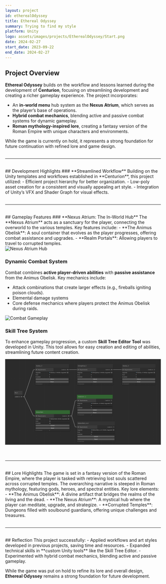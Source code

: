 ```yaml
---
layout: project
id: etherealOdyssey
title: Ethereal Odyssey
summary: Trying to find my style
platform: Unity
logo: assets/images/projects/EtherealOdyssey/Start.png
date: 2024-02-27
start_date: 2023-09-22
end_date: 2024-02-27
---
```


## Project Overview
**Ethereal Odyssey** builds on the workflow and lessons learned during the development of **Centurion**, focusing on streamlining development and creating a richer gameplay experience. The project incorporates:
- An **in-world menu** hub system as the **Nexus Atrium**, which serves as the player’s base of operations.
- **Hybrid combat mechanics**, blending active and passive combat systems for dynamic gameplay.
- **Roman mythology-inspired lore**, creating a fantasy version of the Roman Empire with unique characters and environments.

While the game is currently on hold, it represents a strong foundation for future continuation with refined lore and game design.
<br>
<br>

---

<br>
## Development Highlights
### **Streamlined Workflow**
Building on the Unity templates and workflows established in **Centurion**, this project utilized:
- Efficient project hierarchy for better organization.
- Low-poly asset creation for a consistent and visually appealing art style.
- Integration of Unity’s VFX and Shader Graph for visual effects.
<br>
<br>

---

<br>
## Gameplay Features
### **Nexus Atrium: The In-World Hub**
The **Nexus Atrium** acts as a sanctuary for the player, connecting the overworld to the various temples. Key features include:
- **The Animus Obelisk**: A soul container that evolves as the player progresses, offering combat assistance and upgrades.
- **Realm Portals**: Allowing players to travel to corrupted temples.

<div class="project-images">
<img src="/assets/images/projects/EtherealOdyssey/InitialNexus.gif" alt="Nexus Atrium Hub" class="project-image"/>
</div>

### **Dynamic Combat System**
Combat combines **active player-driven abilities** with **passive assistance** from the Animus Obelisk. Key mechanics include:
- Attack combinations that create larger effects (e.g., fireballs igniting poison clouds).
- Elemental damage systems
- Core defense mechanics where players protect the Animus Obelisk during raids.

<div class="project-images">
<img src="/assets/images/projects/EtherealOdyssey/Combat.gif" alt="Combat Gameplay" class="project-image"/>
</div>

### **Skill Tree System**
To enhance gameplay progression, a custom **Skill Tree Editor Tool** was developed in Unity. This tool allows for easy creation and editing of abilities, streamlining future content creation.

<div class="project-images">
<img src="/assets/images/projects/EtherealOdyssey/SkillTree.png" alt="Skill Tree Editor Tool" class="project-image"/>
</div>
<br>
<br>

---

<br>
## Lore Highlights
The game is set in a fantasy version of the Roman Empire, where the player is tasked with retrieving lost souls scattered across corrupted temples. The overarching narrative is steeped in Roman mythology, featuring gods, heroes, and spectral entities.  
Key lore elements:
- **The Animus Obelisk**: A divine artifact that bridges the realms of the living and the dead.
- **The Nexus Atrium**: A mystical hub where the player can meditate, upgrade, and strategize.
- **Corrupted Temples**: Dungeons filled with soulbound guardians, offering unique challenges and treasures.
<br>
<br>

---

<br>
## Reflection
This project successfully:
- Applied workflows and art styles developed in previous projects, saving time and resources.
- Expanded technical skills in **custom Unity tools** like the Skill Tree Editor.
- Experimented with hybrid combat mechanics, blending active and passive gameplay.

While the game was put on hold to refine its lore and overall design, **Ethereal Odyssey** remains a strong foundation for future development.
